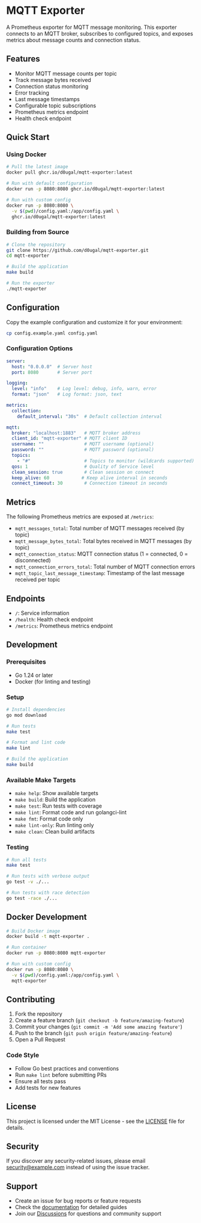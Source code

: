 # MQTT Exporter

A Prometheus exporter for MQTT message monitoring. This exporter connects to an MQTT broker, subscribes to configured topics, and exposes metrics about message counts and connection status.

## Features

- Monitor MQTT message counts per topic
- Track message bytes received
- Connection status monitoring
- Error tracking
- Last message timestamps
- Configurable topic subscriptions
- Prometheus metrics endpoint
- Health check endpoint

## Quick Start

### Using Docker

```bash
# Pull the latest image
docker pull ghcr.io/d0ugal/mqtt-exporter:latest

# Run with default configuration
docker run -p 8080:8080 ghcr.io/d0ugal/mqtt-exporter:latest

# Run with custom config
docker run -p 8080:8080 \
  -v $(pwd)/config.yaml:/app/config.yaml \
  ghcr.io/d0ugal/mqtt-exporter:latest
```

### Building from Source

```bash
# Clone the repository
git clone https://github.com/d0ugal/mqtt-exporter.git
cd mqtt-exporter

# Build the application
make build

# Run the exporter
./mqtt-exporter
```

## Configuration

Copy the example configuration and customize it for your environment:

```bash
cp config.example.yaml config.yaml
```

### Configuration Options

```yaml
server:
  host: "0.0.0.0"  # Server host
  port: 8080       # Server port

logging:
  level: "info"    # Log level: debug, info, warn, error
  format: "json"   # Log format: json, text

metrics:
  collection:
    default_interval: "30s"  # Default collection interval

mqtt:
  broker: "localhost:1883"   # MQTT broker address
  client_id: "mqtt-exporter" # MQTT client ID
  username: ""               # MQTT username (optional)
  password: ""               # MQTT password (optional)
  topics:
    - "#"                    # Topics to monitor (wildcards supported)
  qos: 1                     # Quality of Service level
  clean_session: true        # Clean session on connect
  keep_alive: 60            # Keep alive interval in seconds
  connect_timeout: 30        # Connection timeout in seconds
```

## Metrics

The following Prometheus metrics are exposed at `/metrics`:

- `mqtt_messages_total`: Total number of MQTT messages received (by topic)
- `mqtt_message_bytes_total`: Total bytes received in MQTT messages (by topic)
- `mqtt_connection_status`: MQTT connection status (1 = connected, 0 = disconnected)
- `mqtt_connection_errors_total`: Total number of MQTT connection errors
- `mqtt_topic_last_message_timestamp`: Timestamp of the last message received per topic

## Endpoints

- `/`: Service information
- `/health`: Health check endpoint
- `/metrics`: Prometheus metrics endpoint

## Development

### Prerequisites

- Go 1.24 or later
- Docker (for linting and testing)

### Setup

```bash
# Install dependencies
go mod download

# Run tests
make test

# Format and lint code
make lint

# Build the application
make build
```

### Available Make Targets

- `make help`: Show available targets
- `make build`: Build the application
- `make test`: Run tests with coverage
- `make lint`: Format code and run golangci-lint
- `make fmt`: Format code only
- `make lint-only`: Run linting only
- `make clean`: Clean build artifacts

### Testing

```bash
# Run all tests
make test

# Run tests with verbose output
go test -v ./...

# Run tests with race detection
go test -race ./...
```

## Docker Development

```bash
# Build Docker image
docker build -t mqtt-exporter .

# Run container
docker run -p 8080:8080 mqtt-exporter

# Run with custom config
docker run -p 8080:8080 \
  -v $(pwd)/config.yaml:/app/config.yaml \
  mqtt-exporter
```

## Contributing

1. Fork the repository
2. Create a feature branch (`git checkout -b feature/amazing-feature`)
3. Commit your changes (`git commit -m 'Add some amazing feature'`)
4. Push to the branch (`git push origin feature/amazing-feature`)
5. Open a Pull Request

### Code Style

- Follow Go best practices and conventions
- Run `make lint` before submitting PRs
- Ensure all tests pass
- Add tests for new features

## License

This project is licensed under the MIT License - see the [LICENSE](LICENSE) file for details.

## Security

If you discover any security-related issues, please email security@example.com instead of using the issue tracker.

## Support

- Create an issue for bug reports or feature requests
- Check the [documentation](docs/) for detailed guides
- Join our [Discussions](https://github.com/d0ugal/mqtt-exporter/discussions) for questions and community support
